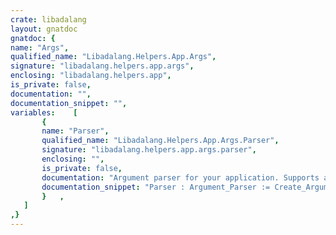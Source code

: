 ```yaml
---
crate: libadalang
layout: gnatdoc
gnatdoc: {
name: "Args",
qualified_name: "Libadalang.Helpers.App.Args",
signature: "libadalang.helpers.app.args",
enclosing: "libadalang.helpers.app",
is_private: false,
documentation: "",
documentation_snippet: "",
variables:    [
       {
       name: "Parser",
       qualified_name: "Libadalang.Helpers.App.Args.Parser",
       signature: "libadalang.helpers.app.args.parser",
       enclosing: "",
       is_private: false,
       documentation: "Argument parser for your application. Supports a set of default\noptions. You can add your own on this parser.",
       documentation_snippet: "Parser : Argument_Parser := Create_Argument_Parser\n  (Help => Description);",
       }   ,
   ]
,}
---
```

